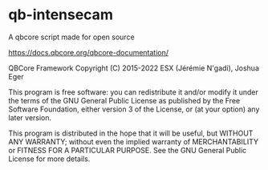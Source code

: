 # qb-intensecam
A qbcore script made for open source

https://docs.qbcore.org/qbcore-documentation/

QBCore Framework
Copyright (C) 2015-2022 ESX (Jérémie N'gadi), Joshua Eger

This program is free software: you can redistribute it and/or modify
it under the terms of the GNU General Public License as published by
the Free Software Foundation, either version 3 of the License, or
(at your option) any later version.

This program is distributed in the hope that it will be useful,
but WITHOUT ANY WARRANTY; without even the implied warranty of
MERCHANTABILITY or FITNESS FOR A PARTICULAR PURPOSE.  See the
GNU General Public License for more details.
